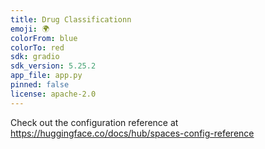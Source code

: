 ```yaml
---
title: Drug Classificationn
emoji: 🌍
colorFrom: blue
colorTo: red
sdk: gradio
sdk_version: 5.25.2
app_file: app.py
pinned: false
license: apache-2.0
---
```


Check out the configuration reference at
https://huggingface.co/docs/hub/spaces-config-reference
